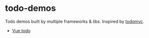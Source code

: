 # todo-demos
Todo demos built by multiple frameworks &amp; libs. Inspired by [todomvc](https://github.com/tastejs/todomvc).

* [Vue todo](https://zhoukekestar.github.io/todo-demos/vue/)
